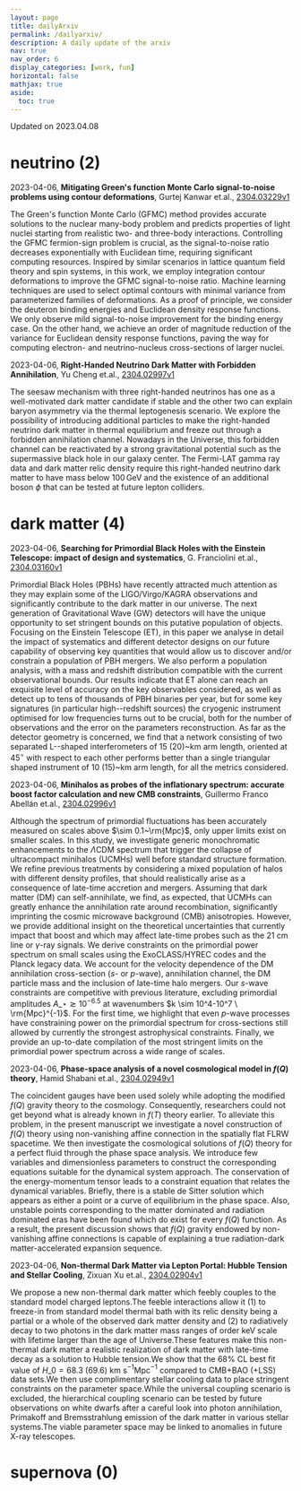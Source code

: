 ```yaml
---
layout: page
title: dailyArxiv
permalink: /dailyarxiv/
description: A daily update of the arxiv
nav: true
nav_order: 6
display_categories: [work, fun]
horizontal: false
mathjax: true
aside:
  toc: true
---
```


 Updated on 2023.04.08
# neutrino (2)

2023-04-06, **Mitigating Green's function Monte Carlo signal-to-noise problems using contour deformations**, Gurtej Kanwar et.al., [2304.03229v1](http://arxiv.org/abs/2304.03229v1)

 The Green's function Monte Carlo (GFMC) method provides accurate solutions to the nuclear many-body problem and predicts properties of light nuclei starting from realistic two- and three-body interactions. Controlling the GFMC fermion-sign problem is crucial, as the signal-to-noise ratio decreases exponentially with Euclidean time, requiring significant computing resources. Inspired by similar scenarios in lattice quantum field theory and spin systems, in this work, we employ integration contour deformations to improve the GFMC signal-to-noise ratio. Machine learning techniques are used to select optimal contours with minimal variance from parameterized families of deformations. As a proof of principle, we consider the deuteron binding energies and Euclidean density response functions. We only observe mild signal-to-noise improvement for the binding energy case. On the other hand, we achieve an order of magnitude reduction of the variance for Euclidean density response functions, paving the way for computing electron- and neutrino-nucleus cross-sections of larger nuclei.

2023-04-06, **Right-Handed Neutrino Dark Matter with Forbidden Annihilation**, Yu Cheng et.al., [2304.02997v1](http://arxiv.org/abs/2304.02997v1)

 The seesaw mechanism with three right-handed neutrinos has one as a well-motivated dark matter candidate if stable and the other two can explain baryon asymmetry via the thermal leptogenesis scenario. We explore the possibility of introducing additional particles to make the right-handed neutrino dark matter in thermal equilibrium and freeze out through a forbidden annihilation channel. Nowadays in the Universe, this forbidden channel can be reactivated by a strong gravitational potential such as the supermassive black hole in our galaxy center. The Fermi-LAT gamma ray data and dark matter relic density require this right-handed neutrino dark matter to have mass below $100\,$GeV and the existence of an additional boson $\phi$ that can be tested at future lepton colliders.

# dark matter (4)

2023-04-06, **Searching for Primordial Black Holes with the Einstein Telescope: impact of design and systematics**, G. Franciolini et.al., [2304.03160v1](http://arxiv.org/abs/2304.03160v1)

 Primordial Black Holes (PBHs) have recently attracted much attention as they may explain some of the LIGO/Virgo/KAGRA observations and significantly contribute to the dark matter in our universe. The next generation of Gravitational Wave (GW) detectors will have the unique opportunity to set stringent bounds on this putative population of objects. Focusing on the Einstein Telescope (ET), in this paper we analyse in detail the impact of systematics and different detector designs on our future capability of observing key quantities that would allow us to discover and/or constrain a population of PBH mergers. We also perform a population analysis, with a mass and redshift distribution compatible with the current observational bounds. Our results indicate that ET alone can reach an exquisite level of accuracy on the key observables considered, as well as detect up to tens of thousands of PBH binaries per year, but for some key signatures (in particular high--redshift sources) the cryogenic instrument optimised for low frequencies turns out to be crucial, both for the number of observations and the error on the parameters reconstruction. As far as the detector geometry is concerned, we find that a network consisting of two separated L--shaped interferometers of 15 (20)~km arm length, oriented at $45^{\circ}$ with respect to each other performs better than a single triangular shaped instrument of 10 (15)~km arm length, for all the metrics considered.

2023-04-06, **Minihalos as probes of the inflationary spectrum: accurate boost factor calculation and new CMB constraints**, Guillermo Franco Abellán et.al., [2304.02996v1](http://arxiv.org/abs/2304.02996v1)

 Although the spectrum of primordial fluctuations has been accurately measured on scales above $\sim 0.1~\rm{Mpc}$, only upper limits exist on smaller scales. In this study, we investigate generic monochromatic enhancements to the $\Lambda$CDM spectrum that trigger the collapse of ultracompact minihalos (UCMHs) well before standard structure formation. We refine previous treatments by considering a mixed population of halos with different density profiles, that should realistically arise as a consequence of late-time accretion and mergers. Assuming that dark matter (DM) can self-annihilate, we find, as expected, that UCMHs can greatly enhance the annihilation rate around recombination, significantly imprinting the cosmic microwave background (CMB) anisotropies. However, we provide additional insight on the theoretical uncertainties that currently impact that boost and which may affect late-time probes such as the 21 cm line or $\gamma$-ray signals. We derive constraints on the primordial power spectrum on small scales using the ExoCLASS/HYREC codes and the Planck legacy data. We account for the velocity dependence of the DM annihilation cross-section ($s$- or $p$-wave), annihilation channel, the DM particle mass and the inclusion of late-time halo mergers. Our $s$-wave constraints are competitive with previous literature, excluding primordial amplitudes $A\_{\star} \gtrsim 10^{-6.5}$ at wavenumbers $k \sim 10^4-10^7 \ \rm{Mpc}^{-1}$. For the first time, we highlight that even $p$-wave processes have constraining power on the primordial spectrum for cross-sections still allowed by currently the strongest astrophysical constraints. Finally, we provide an up-to-date compilation of the most stringent limits on the primordial power spectrum across a wide range of scales.

2023-04-06, **Phase-space analysis of a novel cosmological model in $f(Q)$ theory**, Hamid Shabani et.al., [2304.02949v1](http://arxiv.org/abs/2304.02949v1)

 The coincident gauges have been used solely while adopting the modified $f(Q)$ gravity theory to the cosmology. Consequently, researchers could not get beyond what is already known in $f(T)$ theory earlier. To alleviate this problem, in the present manuscript we investigate a novel construction of $f(Q)$ theory using non-vanishing affine connection in the spatially flat FLRW spacetime. We then investigate the cosmological solutions of $f(Q)$ theory for a perfect fluid through the phase space analysis. We introduce few variables and dimensionless parameters to construct the corresponding equations suitable for the dynamical system approach. The conservation of the energy-momentum tensor leads to a constraint equation that relates the dynamical variables. Briefly, there is a stable de Sitter solution which appears as either a point or a curve of equilibrium in the phase space. Also, unstable points corresponding to the matter dominated and radiation dominated eras have been found which do exist for every $f(Q)$ function. As a result, the present discussion shows that $f(Q)$ gravity endowed by non-vanishing affine connections is capable of explaining a true radiation-dark matter-accelerated expansion sequence.

2023-04-06, **Non-thermal Dark Matter via Lepton Portal: Hubble Tension and Stellar Cooling**, Zixuan Xu et.al., [2304.02904v1](http://arxiv.org/abs/2304.02904v1)

 We propose a new non-thermal dark matter which feebly couples to the standard model charged leptons.The feeble interactions allow it $(1)$ to freeze-in from standard model thermal bath with its relic density being a partial or a whole of the observed dark matter density and $(2)$ to radiatively decay to two photons in the dark matter mass ranges of order keV scale with lifetime larger than the age of Universe.These features make this non-thermal dark matter a realistic realization of dark matter with late-time decay as a solution to Hubble tension.We show that the $68\%$ CL best fit value of $H\_{0}=68.3~(69.6)$ km s$^{-1}$Mpc$^{-1}$ compared to CMB+BAO (+LSS) data sets.We then use complimentary stellar cooling data to place stringent constraints on the parameter space.While the universal coupling scenario is excluded, the hierarchical coupling scenario can be tested by future observations on white dwarfs after a careful look into photon annihilation, Primakoff and Bremsstrahlung emission of the dark matter in various stellar systems.The viable parameter space may be linked to anomalies in future X-ray telescopes.

# supernova (0)


